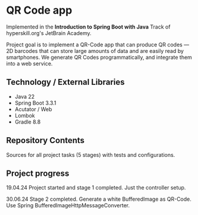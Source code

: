 # QR Code app

Implemented in the <b>Introduction to Spring Boot with Java</b> Track of hyperskill.org's JetBrain Academy.<br>

Project goal is to implement a QR-Code app that can produce QR codes — 2D barcodes that can store large amounts of data
and are easily read by smartphones. We generate QR Codes programmatically, and integrate them into a web service.

## Technology / External Libraries

- Java 22
- Spring Boot 3.3.1
- Acutator / Web
- Lombok
- Gradle 8.8

## Repository Contents

Sources for all project tasks (5 stages) with tests and configurations.

## Project progress

[//]: # (Project was completed on 29.10.23)

19.04.24 Project started and stage 1 completed. Just the controller setup.

30.06.24 Stage 2 completed. Generate a white BufferedImage as QR-Code. Use Spring BufferedImageHttpMessageConverter.